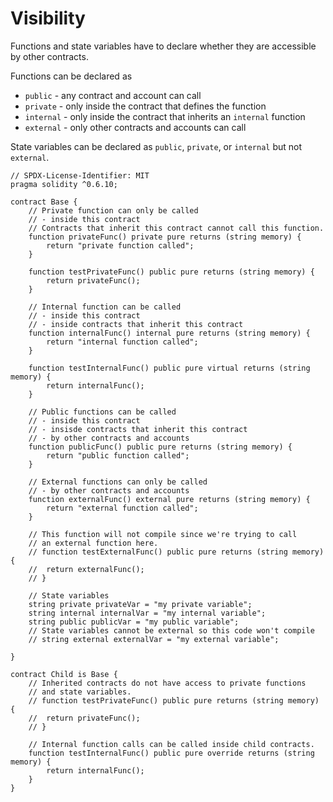 # Visibility  
Functions and state variables have to declare whether they are accessible by other contracts.  

Functions can be declared as
* `public` - any contract and account can call
* `private` - only inside the contract that defines the function
* `internal` - only inside the contract that inherits an `internal` function
* `external` - only other contracts and accounts can call  

State variables can be declared as `public`, `private`, or `internal` but not `external`.  

```
// SPDX-License-Identifier: MIT
pragma solidity ^0.6.10;

contract Base {
	// Private function can only be called
	// - inside this contract
	// Contracts that inherit this contract cannot call this function.
	function privateFunc() private pure returns (string memory) {
		return "private function called";
	}

	function testPrivateFunc() public pure returns (string memory) {
		return privateFunc();
	}

	// Internal function can be called
	// - inside this contract
	// - inside contracts that inherit this contract
	function internalFunc() internal pure returns (string memory) {
		return "internal function called";
	}

	function testInternalFunc() public pure virtual returns (string memory) {
		return internalFunc();
	}

	// Public functions can be called
	// - inside this contract
	// - insisde contracts that inherit this contract
	// - by other contracts and accounts
	function publicFunc() public pure returns (string memory) {
		return "public function called";
	}

	// External functions can only be called
	// - by other contracts and accounts
	function externalFunc() external pure returns (string memory) {
		return "external function called";
	}

	// This function will not compile since we're trying to call
	// an external function here.
	// function testExternalFunc() public pure returns (string memory) {
	// 	return externalFunc();
	// }

	// State variables
	string private privateVar = "my private variable";
	string internal internalVar = "my internal variable";
	string public publicVar = "my public variable";
	// State variables cannot be external so this code won't compile
	// string external externalVar = "my external variable";

}

contract Child is Base {
	// Inherited contracts do not have access to private functions
	// and state variables.
	// function testPrivateFunc() public pure returns (string memory) {
	// 	return privateFunc();
	// }

	// Internal function calls can be called inside child contracts.
	function testInternalFunc() public pure override returns (string memory) {
		return internalFunc();
	}
}
```